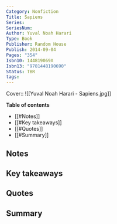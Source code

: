 ```yaml
---
Category: Nonfiction
Title: Sapiens
Series: 
SeriesNum: 
Author: Yuval Noah Harari
Type: Book
Publisher: Random House
Publish: 2014-09-04
Pages: "354"
Isbn10: 144819069X
Isbn13: "9781448190690"
Status: TBR
tags: 
---
```


Cover:: ![[Yuval Noah Harari - Sapiens.jpg]]


**Table of contents**

- [[#Notes]]
- [[#Key takeaways]]
- [[#Quotes]]
- [[#Summary]]

  

## Notes

## Key takeaways

## Quotes

## Summary